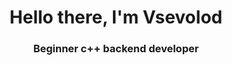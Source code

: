 <div id="header" align="center">
  <h1>Hello there, I'm Vsevolod</h1>
  <h3>Beginner c++ backend developer</h3>
</div>
